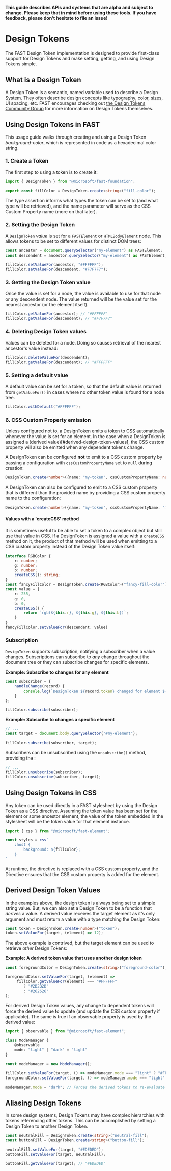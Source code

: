**This guide describes APIs and systems that are alpha and subject to change. Please keep that in mind before using these tools. If you have feedback, please don't hesitate to file an issue!**

# Design Tokens
The FAST Design Token implementation is designed to provide first-class support for Design Tokens and make setting, getting, and using Design Tokens simple.

## What is a Design Token
A Design Token is a semantic, named variable used to describe a Design System. They often describe design concepts like typography, color, sizes, UI spacing, etc. FAST encourages checking out [the Design Tokens Community Group](https://github.com/design-tokens/community-group#design-tokens) for more information on Design Tokens themselves.

## Using Design Tokens in FAST
This usage guide walks through creating and using a Design Token *background-color*, which is represented in code as a hexadecimal color string.

### 1. Create a Token
The first step to using a token is to create it:

```ts
import { DesignToken } from "@microsoft/fast-foundation";

export const fillColor = DesignToken.create<string>("fill-color");
```

The type assertion informs what types the token can be set to (and what type will be retrieved), and the name parameter will serve as the CSS Custom Property name (more on that later).

### 2. Setting the Design Token
A `DesignToken` *value* is set for a `FASTElement` or `HTMLBodyElement` node. This allows tokens to be set to different values for distinct DOM trees:

```ts
const ancestor = document.querySelector("my-element") as FASTElement;
const descendent = ancestor.querySelector("my-element") as FASTElement;

fillColor.setValueFor(ancestor, "#FFFFFF");
fillColor.setValueFor(descendent, "#F7F7F7");
 ```

### 3. Getting the Design Token value
Once the value is set for a node, the value is available to use for that node or any descendent node. The value returned will be the value set for the nearest ancestor (or the element itself).

```ts
fillColor.getValueFor(ancestor); // "#FFFFFF"
fillColor.getValueFor(descendent); // "#F7F7F7"
```

### 4. Deleting Design Token values
Values can be deleted for a node. Doing so causes retrieval of the nearest ancestor's value instead:

```ts
fillColor.deleteValueFor(descendent);
fillColor.getValueFor(descendent); // "#FFFFFF"
```

### 5. Setting a default value
A default value can be set for a token, so that the default value is returned from `getValueFor()` in cases where no other token value is found for a node tree.

```ts
fillColor.withDefault("#FFFFFF");
```
### 6. CSS Custom Property emission
Unless configured not to, a DesignToken emits a token to CSS automatically whenever the value is set for an element. In the case when a DesignToken is assigned a (derived value)[#derived-design-token-values], the CSS custom property will also be emitted when any dependent tokens change.

A DesignToken can be configured **not** to emit to a CSS custom property by passing a configuration with `cssCustomPropertyName` set to `null` during creation:

```ts
DesignToken.create<number>({name: "my-token", cssCustomPropertyName: null});
```

A DesignToken can also be configured to emit to a CSS custom property that is different than the provided name by providing a CSS custom property name to the configuration:

```ts
DesignToken.create<number>({name: "my-token", cssCustomPropertyName: "my-css-custom-property-name"}); // Emits to --my-css-custom-property-name
```

#### Values with a 'createCSS' method
It is sometimes useful to be able to set a token to a complex object but still use that value in CSS. If a DesignToken is assigned a value with a `createCSS` method on it, the product of that method will be used when emitting to a CSS custom property instead of the Design Token value itself:

```ts
interface RGBColor {
    r: number;
    g: number;
    b: number;
    createCSS(): string;
}
const fancyFillColor = DesignToken.create<RGBColor>("fancy-fill-color");
const value = {
    r: 255,
    g: 0,
    b: 0,
    createCSS() {
        return `rgb(${this.r}, ${this.g}, ${this.b})`;
    }
}
fancyFillColor.setValueFor(descendent, value)
```

### Subscription
`DesignToken` supports subscription, notifying a subscriber when a value changes. Subscriptions can subscribe to *any* change throughout the document tree or they can subscribe changes for specific elements.

**Example: Subscribe to changes for any element**

```ts
const subscriber = {
    handleChange(record) {
        console.log(`DesignToken ${record.token} changed for element ${record.target}`);
    }
};

fillColor.subscribe(subscriber);
```

**Example: Subscribe to changes a specific element**

```ts
// ...
const target = document.body.querySelector("#my-element");

fillColor.subscribe(subscriber, target);
```

Subscribers can be unsubscribed using the `unsubscribe()` method, providing the :


```ts
// ...
fillColor.unsubscribe(subscriber);
fillColor.unsubscribe(subscriber, target);
```
## Using Design Tokens in CSS
Any token can be used directly in a FAST stylesheet by using the Design Token as a CSS directive. Assuming the token value has been set for the element or some ancestor element, the value of the token embedded in the stylesheet will be the token value for that element instance.

```ts
import { css } from "@microsoft/fast-element";

const styles = css`
    :host {
        background: ${fillColor};
    }
`
```

At runtime, the directive is replaced with a CSS custom property, and the Directive ensures that the CSS custom property is added for the element.

## Derived Design Token Values
In the examples above, the design token is always being set to a simple string value. But, we can also set a Design Token to be a function that *derives* a value. A derived value receives the target element as it's only argument and must return a value with a type matching the Design Token:

```ts
const token = DesignToken.create<number>("token");
token.setValueFor(target, (element) => 12);
```

The above example is contrived, but the target element can be used to retrieve *other* Design Tokens:

**Example: A derived token value that uses another design token**
```ts
const foregroundColor = DesignToken.create<string>("foreground-color");

foregroundColor.setValueFor(target, (element) => 
     fillColor.getValueFor(element) === "#FFFFFF"
        ? "#2B2B2B" 
        : "#262626"
);
```

For derived Design Token values, any change to dependent tokens will force the derived value to update (and update the CSS custom property if applicable). The same is true if an observable property is used by the derived value:

```ts
import { observable } from "@microsoft/fast-element";

class ModeManager {
    @observable
    mode: "light" | "dark" = "light"
}

const modeManager = new ModeManager();

fillColor.setValueFor(target, () => modeManager.mode === "light" ? "#FFFFFF" : "#242424");
foregroundColor.setValueFor(target, () => modeManager.mode === "light" ? "#2B2B2B" : "#F5F5F5");

modeManager.mode = "dark"; // Forces the derived tokens to re-evaluate and CSS custom properties to update if applicable
```


## Aliasing Design Tokens
In some design systems, Design Tokens may have complex hierarchies with tokens referencing other tokens. This can be accomplished by setting a Design Token to another Design Token.

```ts
const neutralFill = DesignToken.create<string>("neutral-fill");
const buttonFill = DesignToken.create<string>("button-fill");

neutralFill.setValueFor(target, "#EDEDED");
buttonFill.setValueFor(target, neutralFill);

buttonFill.getValueFor(target); // "#EDEDED"
```
